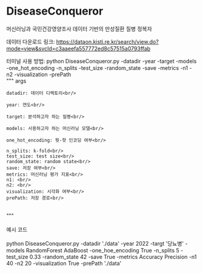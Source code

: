 # DiseaseConqueror
머신러닝과 국민건강영양조사 데이터 기반의 만성질환 질병 정복자

데이터 다운로드 링크: https://dataon.kisti.re.kr/search/view.do?mode=view&svcId=c3aaeefa557772ed8c57515a0793ffab

터미널 사용 방법: 
python DiseaseConqueror.py -datadir -year -target -models -one_hot_encoding -n_splits -test_size -random_state -save -metrics -n1 -n2 -visualization -prePath<br/>
"""
  args<br/>
  
    datadir: 데이터 디렉토리<br/>
    
    year: 연도<br/>
    
    target: 분석하고자 하는 질병<br/>
    
    models: 사용하고자 하는 머신러닝 모델<br/>
    
    one_hot_encoding: 웟-핫 인코딩 여부<br/>
    
    n_splits: k-fold<br/>
    test_size: test size<br/>
    random_state: random state<br/>
    save: 저장 여부<br/>
    metrics: 머신러닝 평가 지표<br/>
    n1: <br/>
    n2: <br/>
    visualization: 시각화 여부<br/>
    prePath: 저장 경로<br/>
<br/>"""<br/>
<br/>예시 코드<br/>
<br/>python DiseaseConqueror.py -datadir './data' -year 2022 -targt '당뇨병' -models RandomForest AdaBoost -one_hoe_encoding True -n_splits 5 -test_size 0.33 -random_state 42 -save True -metrics Accuracy Precision -n1 40 -n2 20 -visualization True -prePath './data'<br/>

